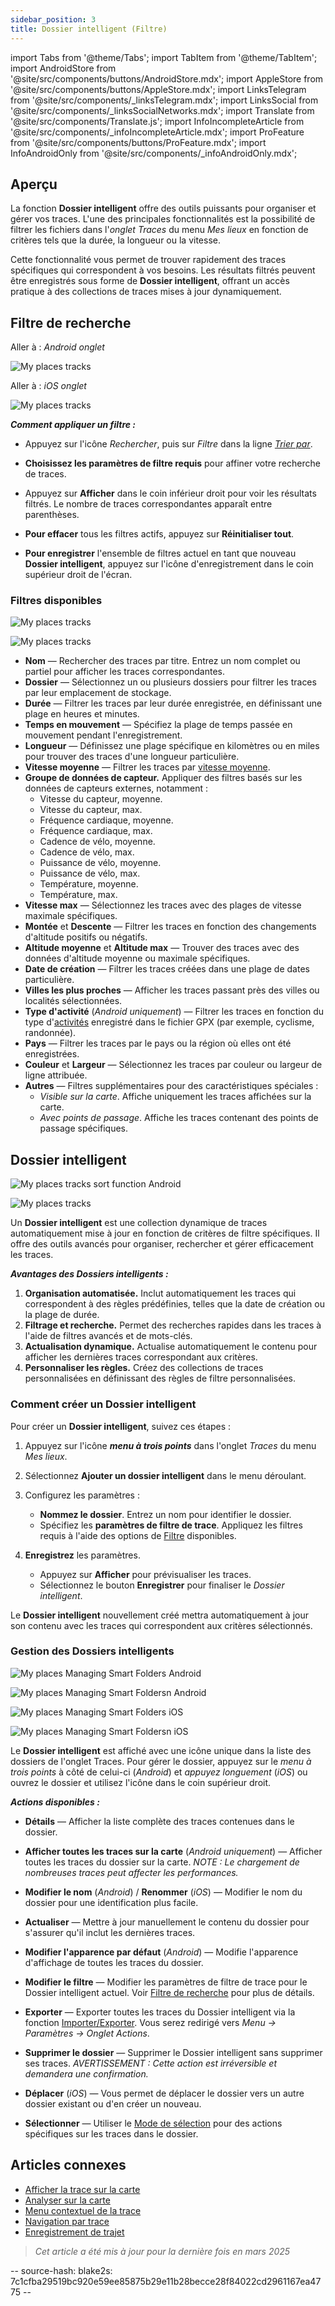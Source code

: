 ```yaml
---
sidebar_position: 3
title: Dossier intelligent (Filtre)
---
```


import Tabs from '@theme/Tabs';
import TabItem from '@theme/TabItem';
import AndroidStore from '@site/src/components/buttons/AndroidStore.mdx';
import AppleStore from '@site/src/components/buttons/AppleStore.mdx';
import LinksTelegram from '@site/src/components/_linksTelegram.mdx';
import LinksSocial from '@site/src/components/_linksSocialNetworks.mdx';
import Translate from '@site/src/components/Translate.js';
import InfoIncompleteArticle from '@site/src/components/_infoIncompleteArticle.mdx';
import ProFeature from '@site/src/components/buttons/ProFeature.mdx';
import InfoAndroidOnly from '@site/src/components/_infoAndroidOnly.mdx';


## Aperçu

La fonction **Dossier intelligent** offre des outils puissants pour organiser et gérer vos traces. L'une des principales fonctionnalités est la possibilité de filtrer les fichiers dans l'*onglet Traces* du menu *Mes lieux* en fonction de critères tels que la durée, la longueur ou la vitesse.

Cette fonctionnalité vous permet de trouver rapidement des traces spécifiques qui correspondent à vos besoins. Les résultats filtrés peuvent être enregistrés sous forme de **Dossier intelligent**, offrant un accès pratique à des collections de traces mises à jour dynamiquement.


## Filtre de recherche

<Tabs groupId="operating-systems">

<TabItem value="android" label="Android">

Aller à : *Android* *<Translate android="true" ids="shared_string_menu,shared_string_my_places,shared_string_gpx_files"/> onglet*

![My places tracks](@site/static/img/personal/tracks/my_places_tracks_filter_2_andr.png)

</TabItem>

<TabItem value="ios" label="iOS">

Aller à : *iOS* *<Translate ios="true" ids="shared_string_menu,shared_string_my_places,shared_string_gpx_tracks"/> onglet*

![My places tracks](@site/static/img/personal/tracks/my_places_tracks_filter_ios.png)

</TabItem>

</Tabs>

***Comment appliquer un filtre :***

- Appuyez sur l'icône *Rechercher*, puis sur *Filtre* dans la ligne [*Trier par*](./manage-tracks.md#sort-by).

- **Choisissez les paramètres de filtre requis** pour affiner votre recherche de traces.

- Appuyez sur **Afficher** dans le coin inférieur droit pour voir les résultats filtrés. Le nombre de traces correspondantes apparaît entre parenthèses.

- **Pour effacer** tous les filtres actifs, appuyez sur **Réinitialiser tout**.

- **Pour enregistrer** l'ensemble de filtres actuel en tant que nouveau **Dossier intelligent**, appuyez sur l'icône d'enregistrement dans le coin supérieur droit de l'écran.


### Filtres disponibles

<Tabs groupId="operating-systems">

<TabItem value="android" label="Android">

![My places tracks](@site/static/img/personal/tracks/my_places_tracks_filter_andr.png)

</TabItem>

<TabItem value="ios" label="iOS">

![My places tracks](@site/static/img/personal/tracks/my_places_tracks_filter_2_ios.png)

</TabItem>

</Tabs>

- **Nom** — Rechercher des traces par titre. Entrez un nom complet ou partiel pour afficher les traces correspondantes.
- **Dossier** — Sélectionnez un ou plusieurs dossiers pour filtrer les traces par leur emplacement de stockage.
- **Durée** — Filtrer les traces par leur durée enregistrée, en définissant une plage en heures et minutes.
- **Temps en mouvement** — Spécifiez la plage de temps passée en mouvement pendant l'enregistrement.
- **Longueur** — Définissez une plage spécifique en kilomètres ou en miles pour trouver des traces d'une longueur particulière.
- **Vitesse moyenne** — Filtrer les traces par [vitesse moyenne](../../widgets/info-widgets.md#average-speed).
- **Groupe de données de capteur.**
    Appliquer des filtres basés sur les données de capteurs externes, notamment :
    - Vitesse du capteur, moyenne.
    - Vitesse du capteur, max.
    - Fréquence cardiaque, moyenne.
    - Fréquence cardiaque, max.
    - Cadence de vélo, moyenne.
    - Cadence de vélo, max.
    - Puissance de vélo, moyenne.
    - Puissance de vélo, max.
    - Température, moyenne.
    - Température, max.
- **Vitesse max** — Sélectionnez les traces avec des plages de vitesse maximale spécifiques.
- **Montée** et **Descente** — Filtrer les traces en fonction des changements d'altitude positifs ou négatifs.
- **Altitude moyenne** et **Altitude max** — Trouver des traces avec des données d'altitude moyenne ou maximale spécifiques.
- **Date de création** — Filtrer les traces créées dans une plage de dates particulière.
- **Villes les plus proches** — Afficher les traces passant près des villes ou localités sélectionnées.
- **Type d'activité** (*Android uniquement*) — Filtrer les traces en fonction du type d'[activités](../../map/tracks/track-context-menu.md#track-information-activity) enregistré dans le fichier GPX (par exemple, cyclisme, randonnée).
- **Pays** — Filtrer les traces par le pays ou la région où elles ont été enregistrées.
- **Couleur** et **Largeur** — Sélectionnez les traces par couleur ou largeur de ligne attribuée.
- **Autres** — Filtres supplémentaires pour des caractéristiques spéciales :
    - *Visible sur la carte*. Affiche uniquement les traces affichées sur la carte.
    - *Avec points de passage*. Affiche les traces contenant des points de passage spécifiques.


## Dossier intelligent

<Tabs groupId="operating-systems">

<TabItem value="android" label="Android">

![My places tracks sort function Android](@site/static/img/personal/tracks/my_places_smart_folder_andr.png)

</TabItem>

<TabItem value="ios" label="iOS">

![My places tracks](@site/static/img/personal/tracks/my_places_smart_folder_ios.png)

</TabItem>

</Tabs>

Un **Dossier intelligent** est une collection dynamique de traces automatiquement mise à jour en fonction de critères de filtre spécifiques. Il offre des outils avancés pour organiser, rechercher et gérer efficacement les traces.

***Avantages des Dossiers intelligents :***

1. **Organisation automatisée.**
    Inclut automatiquement les traces qui correspondent à des règles prédéfinies, telles que la date de création ou la plage de durée.
2. **Filtrage et recherche.**
    Permet des recherches rapides dans les traces à l'aide de filtres avancés et de mots-clés.
3. **Actualisation dynamique.**
    Actualise automatiquement le contenu pour afficher les dernières traces correspondant aux critères.
4. **Personnaliser les règles.**
    Créez des collections de traces personnalisées en définissant des règles de filtre personnalisées.


### Comment créer un Dossier intelligent

Pour créer un **Dossier intelligent**, suivez ces étapes :

1. Appuyez sur l'icône ***menu à trois points*** dans l'onglet *Traces* du menu *Mes lieux*.

2. Sélectionnez **Ajouter un dossier intelligent** dans le menu déroulant.

3. Configurez les paramètres :
   - **Nommez le dossier**. Entrez un nom pour identifier le dossier.
   - Spécifiez les **paramètres de filtre de trace**. Appliquez les filtres requis à l'aide des options de [Filtre](#available-filters) disponibles.

4. **Enregistrez** les paramètres.
    - Appuyez sur **Afficher** pour prévisualiser les traces.
    - Sélectionnez le bouton **Enregistrer** pour finaliser le *Dossier intelligent*.

Le **Dossier intelligent** nouvellement créé mettra automatiquement à jour son contenu avec les traces qui correspondent aux critères sélectionnés.


### Gestion des Dossiers intelligents

<Tabs groupId="operating-systems">

<TabItem value="android" label="Android">

![My places Managing Smart Folders Android](@site/static/img/personal/tracks/my_places_smart_folder_2-1_andr.png)

![My places Managing Smart Foldersn Android](@site/static/img/personal/tracks/my_places_smart_folder_3_andr.png)

</TabItem>

<TabItem value="ios" label="iOS">

![My places Managing Smart Folders iOS](@site/static/img/personal/tracks/folder_menu_2_ios.png)

![My places Managing Smart Foldersn iOS](@site/static/img/personal/tracks/my_places_smart_folder_2_ios.png)

</TabItem>

</Tabs>

Le **Dossier intelligent** est affiché avec une icône unique dans la liste des dossiers de l'onglet Traces. Pour gérer le dossier, appuyez sur le *menu à trois points* à côté de celui-ci (*Android*) et *appuyez longuement* (*iOS*) ou ouvrez le dossier et utilisez l'icône dans le coin supérieur droit.

***Actions disponibles :***

- **Détails** — Afficher la liste complète des traces contenues dans le dossier.

- **Afficher toutes les traces sur la carte** (*Android uniquement*) — Afficher toutes les traces du dossier sur la carte.
    *NOTE : Le chargement de nombreuses traces peut affecter les performances.*

- **Modifier le nom** (*Android*) / **Renommer** (*iOS*) — Modifier le nom du dossier pour une identification plus facile.

- **Actualiser** — Mettre à jour manuellement le contenu du dossier pour s'assurer qu'il inclut les dernières traces.

- **Modifier l'apparence par défaut** (*Android*) — Modifie l'apparence d'affichage de toutes les traces du dossier.

- **Modifier le filtre** — Modifier les paramètres de filtre de trace pour le Dossier intelligent actuel. Voir [Filtre de recherche](#search-filter) pour plus de détails.

- **Exporter** — Exporter toutes les traces du Dossier intelligent via la fonction [Importer/Exporter](../../personal/import-export.md). Vous serez redirigé vers *Menu → Paramètres → Onglet Actions*.

- **Supprimer le dossier** — Supprimer le Dossier intelligent sans supprimer ses traces.
    *AVERTISSEMENT : Cette action est irréversible et demandera une confirmation.*

- **Déplacer** (*iOS*) — Vous permet de déplacer le dossier vers un autre dossier existant ou d'en créer un nouveau.

- **Sélectionner** — Utiliser le [Mode de sélection](./manage-tracks.md#selection-mode) pour des actions spécifiques sur les traces dans le dossier.


## Articles connexes

- [Afficher la trace sur la carte](../../map/tracks/index.md)
- [Analyser sur la carte](../../map/tracks/index.md#analyze-track-on-map)
- [Menu contextuel de la trace](../../map/tracks/track-context-menu.md)
- [Navigation par trace](../../navigation/setup/gpx-navigation.md)
- [Enregistrement de trajet](../../plugins/trip-recording.md)

> *Cet article a été mis à jour pour la dernière fois en mars 2025*

-- source-hash: blake2s: 7c1cfba29519bc920e59ee85875b29e11b28becce28f84022cd2961167ea4775 --
